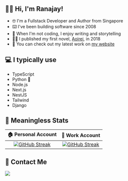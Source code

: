 ## 👋🏾 Hi, I'm Ranajay!

- 🤓 I'm a Fullstack Developer and Author from Singapore
- ⌨️ I've been building software since 2008
- 📖 When I'm not coding, I enjoy writing and storytelling
- ✍🏾 I published my first novel, [Aoirei](https://www.goodreads.com/book/show/53350484-aoirei), in 2018
- 🚀 You can check out my latest work on [my website](https://ranajay.dev)

## 💻️ I typically use

- TypeScript
- Python 🐍
- Node.js
- Next.js
- NestJS
- Tailwind
- Django

## 🙊 Meaningless Stats

|                                                        🏠 Personal Account                                                        |                                                          💼 Work Account                                                          |
| :-------------------------------------------------------------------------------------------------------------------------------: | :-------------------------------------------------------------------------------------------------------------------------------: |
| [![GitHub Streak](https://streak-stats.demolab.com?user=ranajaydas&theme=gruvbox-duo&mode=weekly)](https://github.com/ranajaydas) | [![GitHub Streak](https://streak-stats.demolab.com?user=ranajayiag&theme=gruvbox-duo&mode=weekly)](https://github.com/ranajayiag) |

## 📱 Contact Me

<a href="https://www.linkedin.com/in/ranajay">
  <img src="https://img.shields.io/badge/LinkedIn-1k-blue?label=LinkedIn&logo=LinkedIn&style=for-the-badge" />
</a>
